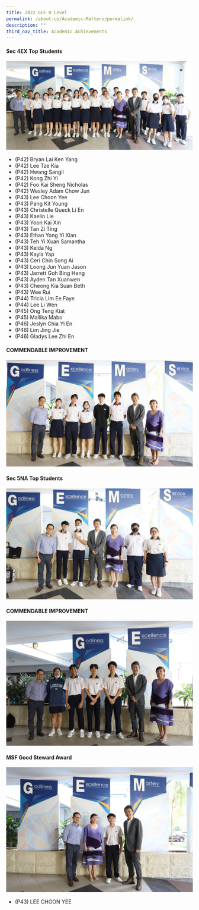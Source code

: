 ```yaml
---
title: 2022 GCE O Level
permalink: /about-us/Academic-Matters/permalink/
description: ""
third_nav_title: Academic Achievements
---
```

#### Sec 4EX Top Students
![](/images/2022%20o%20level%20.jpeg)
* (P42) Bryan Lai Ken Yang
* (P42) Lee Tze Kia
* (P42) Hwang Sangil
* (P42) Kong Zhi Yi
* (P42) Foo Kai Sheng Nicholas
* (P42) Wesley Adam Chow Jun
* (P43) Lee Choon Yee
* (P43) Pang Kit Young
* (P43) Christelle Queck Li En
* (P43) Kaelin Lie
* (P43) Yoon Kai Xin
* (P43) Tan Zi Ting
* (P43) Ethan Yong Yi Xian
* (P43) Teh Yi Xuan Samantha
* (P43) Kelda Ng
* (P43) Kayla Yap
* (P43) Ceri Chin Song Ai
* (P43) Loong Jun Yuan Jason
* (P43) Jarrett Goh Bing Heng
* (P43) Ayden Tan Xuanwen
* (P43) Cheong Kia Suan Beth
* (P43) Wee Rui
* (P44) Tricia Lim Ee Faye
* (P44) Lee Li Wen
* (P45) Ong Teng Kiat
* (P45) Mallika Mabo
* (P46) Jeslyn Chia Yi En
* (P46) Lim Jing Jie
* (P46) Gladys Lee Zhi En

#### COMMENDABLE IMPROVEMENT
![](/images/2022%20CI%20Sec4%20.jpeg)



#### Sec 5NA Top Students
![](/images/2022%20Sec5.jpeg)


#### COMMENDABLE IMPROVEMENT
![](/images/2022%20CI%20Sec5.jpeg)


#### MSF Good Steward Award
![](/images/2022%20MSF.jpeg)
* (P43) LEE CHOON YEE